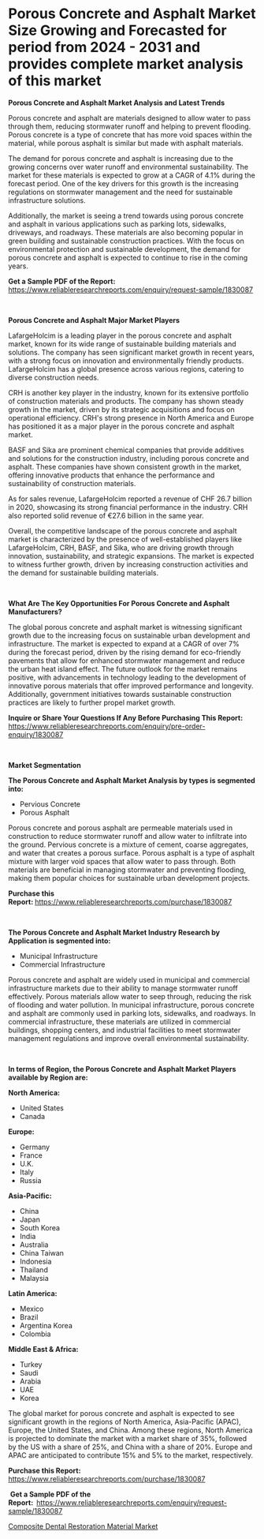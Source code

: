 <p><h1>Porous Concrete and Asphalt Market Size Growing and Forecasted for period from 2024 - 2031 and provides complete market analysis of this market</h1></p><p><strong>Porous Concrete and Asphalt Market Analysis and Latest Trends</strong></p>
<p><p>Porous concrete and asphalt are materials designed to allow water to pass through them, reducing stormwater runoff and helping to prevent flooding. Porous concrete is a type of concrete that has more void spaces within the material, while porous asphalt is similar but made with asphalt materials.</p><p>The demand for porous concrete and asphalt is increasing due to the growing concerns over water runoff and environmental sustainability. The market for these materials is expected to grow at a CAGR of 4.1% during the forecast period. One of the key drivers for this growth is the increasing regulations on stormwater management and the need for sustainable infrastructure solutions.</p><p>Additionally, the market is seeing a trend towards using porous concrete and asphalt in various applications such as parking lots, sidewalks, driveways, and roadways. These materials are also becoming popular in green building and sustainable construction practices. With the focus on environmental protection and sustainable development, the demand for porous concrete and asphalt is expected to continue to rise in the coming years.</p></p>
<p><strong>Get a Sample PDF of the Report:&nbsp;</strong> <a href="https://www.reliableresearchreports.com/enquiry/request-sample/1830087">https://www.reliableresearchreports.com/enquiry/request-sample/1830087</a></p>
<p>&nbsp;</p>
<p><strong>Porous Concrete and Asphalt Major Market Players</strong></p>
<p><p>LafargeHolcim is a leading player in the porous concrete and asphalt market, known for its wide range of sustainable building materials and solutions. The company has seen significant market growth in recent years, with a strong focus on innovation and environmentally friendly products. LafargeHolcim has a global presence across various regions, catering to diverse construction needs.</p><p>CRH is another key player in the industry, known for its extensive portfolio of construction materials and products. The company has shown steady growth in the market, driven by its strategic acquisitions and focus on operational efficiency. CRH's strong presence in North America and Europe has positioned it as a major player in the porous concrete and asphalt market.</p><p>BASF and Sika are prominent chemical companies that provide additives and solutions for the construction industry, including porous concrete and asphalt. These companies have shown consistent growth in the market, offering innovative products that enhance the performance and sustainability of construction materials.</p><p>As for sales revenue, LafargeHolcim reported a revenue of CHF 26.7 billion in 2020, showcasing its strong financial performance in the industry. CRH also reported solid revenue of €27.6 billion in the same year.</p><p>Overall, the competitive landscape of the porous concrete and asphalt market is characterized by the presence of well-established players like LafargeHolcim, CRH, BASF, and Sika, who are driving growth through innovation, sustainability, and strategic expansions. The market is expected to witness further growth, driven by increasing construction activities and the demand for sustainable building materials.</p></p>
<p>&nbsp;</p>
<p><strong>What Are The Key Opportunities For Porous Concrete and Asphalt Manufacturers?</strong></p>
<p><p>The global porous concrete and asphalt market is witnessing significant growth due to the increasing focus on sustainable urban development and infrastructure. The market is expected to expand at a CAGR of over 7% during the forecast period, driven by the rising demand for eco-friendly pavements that allow for enhanced stormwater management and reduce the urban heat island effect. The future outlook for the market remains positive, with advancements in technology leading to the development of innovative porous materials that offer improved performance and longevity. Additionally, government initiatives towards sustainable construction practices are likely to further propel market growth.</p></p>
<p><strong>Inquire or Share Your Questions If Any Before Purchasing This Report:</strong> <a href="https://www.reliableresearchreports.com/enquiry/pre-order-enquiry/1830087">https://www.reliableresearchreports.com/enquiry/pre-order-enquiry/1830087</a></p>
<p>&nbsp;</p>
<p><strong>Market Segmentation</strong></p>
<p><strong>The Porous Concrete and Asphalt Market Analysis by types is segmented into:</strong></p>
<p><ul><li>Pervious Concrete</li><li>Porous Asphalt</li></ul></p>
<p><p>Porous concrete and porous asphalt are permeable materials used in construction to reduce stormwater runoff and allow water to infiltrate into the ground. Pervious concrete is a mixture of cement, coarse aggregates, and water that creates a porous surface. Porous asphalt is a type of asphalt mixture with larger void spaces that allow water to pass through. Both materials are beneficial in managing stormwater and preventing flooding, making them popular choices for sustainable urban development projects.</p></p>
<p><strong>Purchase this Report:&nbsp;</strong><a href="https://www.reliableresearchreports.com/purchase/1830087">https://www.reliableresearchreports.com/purchase/1830087</a></p>
<p>&nbsp;</p>
<p><strong>The Porous Concrete and Asphalt Market Industry Research by Application is segmented into:</strong></p>
<p><ul><li>Municipal Infrastructure</li><li>Commercial Infrastructure</li></ul></p>
<p><p>Porous concrete and asphalt are widely used in municipal and commercial infrastructure markets due to their ability to manage stormwater runoff effectively. Porous materials allow water to seep through, reducing the risk of flooding and water pollution. In municipal infrastructure, porous concrete and asphalt are commonly used in parking lots, sidewalks, and roadways. In commercial infrastructure, these materials are utilized in commercial buildings, shopping centers, and industrial facilities to meet stormwater management regulations and improve overall environmental sustainability.</p></p>
<p>&nbsp;</p>
<p><strong>In terms of Region, the Porous Concrete and Asphalt Market Players available by Region are:</strong></p>
<p>
    <p> <strong> North America: </strong>
        <ul>
            <li>United States</li>
            <li>Canada</li>
        </ul>
        </p> 
    <p> <strong> Europe: </strong>
        <ul>
            <li>Germany</li>
            <li>France</li>
            <li>U.K.</li>
            <li>Italy</li>
            <li>Russia</li>
        </ul>
        </p> 
    <p> <strong> Asia-Pacific: </strong>
        <ul>
            <li>China</li>
            <li>Japan</li>
            <li>South Korea</li>
            <li>India</li>
            <li>Australia</li>
            <li>China Taiwan</li>
            <li>Indonesia</li>
            <li>Thailand</li>
            <li>Malaysia</li>
        </ul>
        </p> 
    <p> <strong> Latin America: </strong>
        <ul>
            <li>Mexico</li>
            <li>Brazil</li>
            <li>Argentina Korea</li>
            <li>Colombia</li>
        </ul>
        </p> 
    <p> <strong> Middle East & Africa: </strong>
        <ul>
            <li>Turkey</li>
            <li>Saudi</li>
            <li>Arabia</li>
            <li>UAE</li>
            <li>Korea</li>
        </ul>
    </p>
    </p>
<p><p>The global market for porous concrete and asphalt is expected to see significant growth in the regions of North America, Asia-Pacific (APAC), Europe, the United States, and China. Among these regions, North America is projected to dominate the market with a market share of 35%, followed by the US with a share of 25%, and China with a share of 20%. Europe and APAC are anticipated to contribute 15% and 5% to the market, respectively.</p></p>
<p><strong>Purchase this Report: </strong><a href="https://www.reliableresearchreports.com/purchase/1830087">https://www.reliableresearchreports.com/purchase/1830087</a></p>
<p>&nbsp;<strong>Get a Sample PDF of the Report:&nbsp;&nbsp;</strong><a href="https://www.reliableresearchreports.com/enquiry/request-sample/1830087">https://www.reliableresearchreports.com/enquiry/request-sample/1830087</a></p>
<p><strong></strong></p>
<p><p><a href="https://full-wildebeest-80b.notion.site/Composite-Dental-Restoration-Material-Market-Insights-Market-Players-and-Forecast-Till-2031-6cd235c731b64707b5c8d575f2b58437">Composite Dental Restoration Material Market</a></p></p>